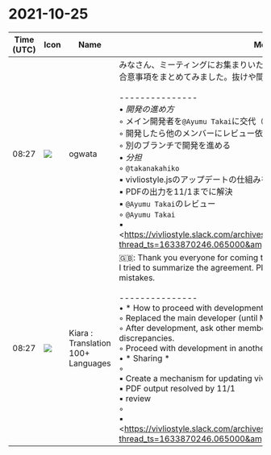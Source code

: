 # 2021-10-25

|Time (UTC)|Icon|Name|Message|
|---|---|---|---|
|08:27|![](https://avatars.slack-edge.com/2019-11-22/845042642576_070441337abaca9fb7b3_72.png)|ogwata|みなさん、ミーティングにお集まりいただき感謝です。<br>合意事項をまとめてみました。抜けや間違いがないか、ご確認ください。<br><br>---------------<br>• *開発の進め方*<br>    ◦ メイン開発者を`@Ayumu Takai`に交代（2022年3月まで）<br>    ◦ 開発したら他のメンバーにレビュー依頼し、食い違いがないよう努める<br>    ◦ 別のブランチで開発を進める<br>• *分担*<br>    ◦ `@takanakahiko` <br>        ▪︎ vivliostyle.jsのアップデートの仕組みを作り、`@Ayumu Takai`へ引き継ぐ<br>        ▪︎ PDFの出力を11/1までに解決<br>        ▪︎ `@Ayumu Takai`のレビュー<br>    ◦ `@Ayumu Takai`<br>        ▪︎ <https://vivliostyle.slack.com/archives/G012JJWU23U/p1633872577065700?thread_ts=1633870246.065000&amp;cid=G012JJWU23U|状態遷移の改善><br>        ▪︎ Themeまわりの実装<br>        ▪︎ <https://github.com/vivliostyle/vivliostyle-pub/issues/89|#89>の「機能の実装」のうちPDFの出力以外すべて<br>        ▪︎ その他<br>    ◦ `@spring-raining`<br>        ▪︎ 可能な範囲でレビュー<br>• *日程*<br>    ◦ 11月中に機能を作って、12月中にUIをつくる<br>    ◦ 12月25日（クリスマス）にアルファ版公開を目指す<br><br><blockquote>☐ *ベータ公開までに対応が必要な課題*<br>    ☐ <https://github.com/vivliostyle/vivliostyle-pub/issues/119|#119><br>    ☑︎ 「Save document」ボタンによる更新がMDファイルだけで、HTMLファイルは対象外になる<br>    ☐ リンクエラーがでる問題への対処<br>        ☑︎ <https://github.com/vivliostyle/vivliostyle-pub/issues/95|#95><br>        ☐ <https://github.com/vivliostyle/vivliostyle-pub/issues/81|#81><br>        ☑︎ スタイルシートの画像リンクがエラーになる<br>    ☐ 機能の実装（優先順位は後で検討）<br>        ☑︎ デフォルト以外のブランチを選択する機能<br>        ☐ ファイル／ディレクトリ操作機能（関連 <https://github.com/vivliostyle/vivliostyle-cli/issues/202|cli-#202>）<br>        ☐ 新規ファイル作成機能<br>        ☐ 画像ファイルの挿入（画像ファイルの指定。関連 <https://github.com/vivliostyle/vivliostyle-pub/issues/116|#116>）<br>        ☐ 任意の形式のファイルをアップロードし、そのリンクが作成できる（関連 <https://github.com/vivliostyle/vivliostyle-pub/issues/116|#116>）<br>        ☐ <https://github.com/vivliostyle/community/wiki/Vivliostyle-Pub-v1-Req#vivliostyle-pub-%E4%B8%8A%E3%81%A7%E3%81%AE%E3%82%B9%E3%82%BF%E3%82%A4%E3%83%AB%E3%83%86%E3%83%BC%E3%83%9E%E3%81%AE%E5%88%A9%E7%94%A8|Vivliostyle Pub 上でのスタイルテーマの利用><br>            ☐ <https://github.com/vivliostyle/vivliostyle-pub/issues/103|#103><br>            ☐ 自分で用意したスタイルシートの指定<br>        ☐ <https://github.com/vivliostyle/vivliostyle-pub/issues/91|#91><br>☐ *公開後、順次対応をしていく課題*<br>    ☐ ファイル操作（関連 <https://github.com/vivliostyle/vivliostyle-cli/issues/202|cli-#202>）<br>        ☐ ファイルの削除機能<br>        ☐ ファイルの別名保存<br>        ☐ ディレクトリの変更<br>        ☐ 複数文書における順番の変更<br>    ☐ <https://github.com/vivliostyle/community/wiki/Vivliostyle-Pub-v1-Req#%E8%A1%A8%E7%B4%99%E7%94%BB%E5%83%8F-cover|表紙画像 (cover)>→小形がIssue書く<br>    ☐ <https://github.com/vivliostyle/community/wiki/Vivliostyle-Pub-v1-Req#%E7%9B%AE%E6%AC%A1-toc|目次 (toc)><br>    ☐ <https://github.com/vivliostyle/community/wiki/Vivliostyle-Pub-v1-Req#%E5%A5%A5%E4%BB%98-colophon|奥付 (colophon)><br>    ☐ PDFx/1aの出力<br>    ☐ EPUB出力<br>    ☐ フォントについて<br>        ☐ フォントの種類を増やす<br>            ☐ 約物が重複した際、ツメるように（<https://tama-san.com/yakucalt-font/|YakuCalt>）<br>        ☐ Webフォントが指定できる<br>    ☐ <https://github.com/vivliostyle/vivliostyle-pub/issues/120|#120></blockquote>|
|08:27|![](https://avatars.slack-edge.com/2021-08-02/2324149410423_2aa7423c4133ecb9f168_72.png)|Kiara : Translation 100+ Languages|🇬🇧: Thank you everyone for coming to the meeting.<br>I tried to summarize the agreement. Please check if there are any omissions or mistakes.<br><br>---------------<br>• * How to proceed with development *<br>    ◦ Replaced the main developer (until March 2022)<br>    ◦ After development, ask other members to review and try to avoid any discrepancies.<br>    ◦ Proceed with development in another branch<br>• * Sharing *<br>    ◦<br>        ▪︎ Create a mechanism for updating vivliostyle.js and take it over to<br>        ▪︎ PDF output resolved by 11/1<br>        ▪︎ review<br>    ◦<br>        ▪︎ <https://vivliostyle.slack.com/archives/G012JJWU23U/p1633872577065700?thread_ts=1633870246.065000&amp;cid=G012JJWU23U | Improvement of state transition><br>        ▪︎ Implementation around Theme<br>        ▪︎ <https://github.com/vivliostyle/vivliostyle-pub/issues/89 | # 89> "Implementation of functions" except PDF output<br>        ▪︎ Other<br>    ◦<br>        ▪︎ Review to the extent possible<br>• *schedule*<br>    ◦ Create a function in November and create a UI in December<br>    ◦ Aiming to release the alpha version on December 25 (Christmas)<br>|
